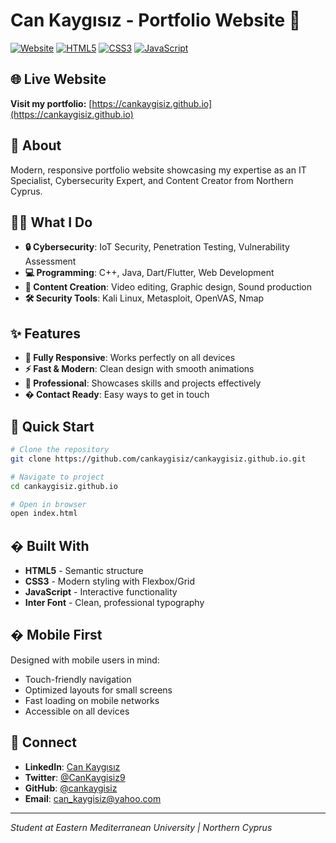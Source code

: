 # Can Kaygısız - Portfolio Website 🚀

[![Website](https://img.shields.io/badge/Website-Live-brightgreen)](https://cankaygisiz.github.io)
[![HTML5](https://img.shields.io/badge/HTML5-E34F26?logo=html5&logoColor=white)](https://developer.mozilla.org/en-US/docs/Web/HTML)
[![CSS3](https://img.shields.io/badge/CSS3-1572B6?logo=css3&logoColor=white)](https://developer.mozilla.org/en-US/docs/Web/CSS)
[![JavaScript](https://img.shields.io/badge/JavaScript-F7DF1E?logo=javascript&logoColor=black)](https://developer.mozilla.org/en-US/docs/Web/JavaScript)

## 🌐 Live Website
**Visit my portfolio:** [https://cankaygisiz.github.io](https://cankaygisiz.github.io)

## 📖 About

Modern, responsive portfolio website showcasing my expertise as an IT Specialist, Cybersecurity Expert, and Content Creator from Northern Cyprus.

## 👨‍💻 What I Do

- **🔒 Cybersecurity**: IoT Security, Penetration Testing, Vulnerability Assessment
- **💻 Programming**: C++, Java, Dart/Flutter, Web Development
- **🎨 Content Creation**: Video editing, Graphic design, Sound production
- **🛠️ Security Tools**: Kali Linux, Metasploit, OpenVAS, Nmap

## ✨ Features

- **📱 Fully Responsive**: Works perfectly on all devices
- **⚡ Fast & Modern**: Clean design with smooth animations
- **🎯 Professional**: Showcases skills and projects effectively
- **� Contact Ready**: Easy ways to get in touch

## 🚀 Quick Start

```bash
# Clone the repository
git clone https://github.com/cankaygisiz/cankaygisiz.github.io.git

# Navigate to project
cd cankaygisiz.github.io

# Open in browser
open index.html
```

## �️ Built With

- **HTML5** - Semantic structure
- **CSS3** - Modern styling with Flexbox/Grid
- **JavaScript** - Interactive functionality
- **Inter Font** - Clean, professional typography

## � Mobile First

Designed with mobile users in mind:
- Touch-friendly navigation
- Optimized layouts for small screens
- Fast loading on mobile networks
- Accessible on all devices

## 🤝 Connect

- **LinkedIn**: [Can Kaygısız](https://linkedin.com/in/cankaygisiz)
- **Twitter**: [@CanKaygisiz9](https://twitter.com/CanKaygisiz9)
- **GitHub**: [@cankaygisiz](https://github.com/cankaygisiz)
- **Email**: can_kaygisiz@yahoo.com

---

*Student at Eastern Mediterranean University | Northern Cyprus*
